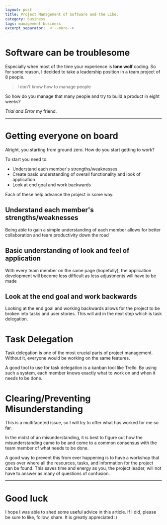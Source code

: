 ```yaml
---
layout: post
title: Project Management of Software and the Like.
category: business
tags: management business
excerpt_separator:  <!--more-->
---
```


# Software can be troublesome
Especially when most of the time your experience is **lone wolf** coding. So for some reason, I decided to take a leadership position in a team project of 8 people.

> I don't know how to manage people

So how do you manage that many people and try to build a product in eight weeks?

*Trial and Error* my friend.

---

# Getting everyone on board
Alright, you starting from ground zero. How do you start getting to work?

To start you need to:
* Understand each member's strengths/weaknesses
* Create basic understanding of overall functionality and look of application
* Look at end goal and work backwards

Each of these help advance the project in some way.

## Understand each member's strengths/weaknesses
Being able to gain a simple understanding of each member allows for better collaboration and team productivity down the road

## Basic understanding of look and feel of application
With every team member on the same page (hopefully), the application development will become less difficult as less adjustments will have to be made

## Look at the end goal and work backwards
Looking at the end goal and working backwards allows for the project to be broken into tasks and user stories. This will aid in the next step which is task delegation.

# Task Delegation
Task delegation is one of the most crucial parts of project management. Without it, everyone would be working on the same features.

A good tool to use for task delegation is a kanban tool like Trello. By using such a system, each member knows exactly what to work on and when it needs to be done.

# Clearing/Preventing Misunderstanding
This is a multifaceted issue, so I will try to offer what has worked for me so far.

In the midst of an misunderstanding, it is best to figure out how the misunderstanding came to be and come to a common consensus with the team member of what needs to be done.

A good way to prevent this from ever happening is to have a workshop that goes over where all the resources, tasks, and information for the project can be found. This saves time and energy as you, the project leader, will not have to answer as many of questions of confusion.

---

# Good luck

I hope I was able to shed some useful advice in this article. If I did, please be sure to like, follow, share. It is greatly appreciated :)
